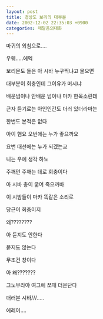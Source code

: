 ```yaml
---
layout: post
title: 경상도 보리의 대부분
date: 2002-12-02 22:35:03 +0900
categories: 깨달음의대화
---
```

마귀의 외침으로....
  
우웨.....에엑
  
보리문도 들은 아 시바 누구찍냐고 물으면
  
대부분이 회충인데 그이유가 머시냐
  
배운넘이나 안배운 넘이나 마카 한목소린데
  
근자 듣기로는 아인인간도 더러 있더라마는
  
한번도 본적은 없다
  
아이 햄요 오번에는 누가 좋으까요
  
요번 대선에는 누가 되겠는교
  
니는 우예 생각 하노
  

  
주깨먼 주깨는 데로 회충이다
  
아 시바 충이 굶어 죽으까바
  
이 시밤들이 마카 똑같은 소리로
  
당근이 회충이지
  
왜????????
  
아 듣지도 안한다
  
묻지도 않는다
  
무조건 창이다
  

  

  
아 왜???????
  

  
그노무라야 여그에 쪼매 더온단다
  
더러븐 시바///.....
  
에레이....